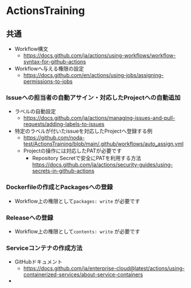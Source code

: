 # ActionsTraining
## 共通
- Workflow構文
  - https://docs.github.com/ja/actions/using-workflows/workflow-syntax-for-github-actions
- Workflowへ与える権限の設定
  - https://docs.github.com/en/actions/using-jobs/assigning-permissions-to-jobs
  
### Issueへの担当者の自動アサイン・対応したProjectへの自動追加
- ラベルの自動設定
  - https://docs.github.com/ja/actions/managing-issues-and-pull-requests/adding-labels-to-issues
- 特定のラベルが付いたissueを対応したProjectへ登録する例
  - https://github.com/noda-test/ActionsTraining/blob/main/.github/workflows/auto_assign.yml
  - Projectの操作には対応したPATが必要です
    - Repository Secretで安全にPATを利用する方法
      https://docs.github.com/ja/actions/security-guides/using-secrets-in-github-actions  

### Dockerfileの作成とPackagesへの登録
- Workflow上の権限として`packages: write` が必要です

### Releaseへの登録
- Workflow上の権限として`contents: write` が必要です

### Serviceコンテナの作成方法
- GitHubドキュメント
  - https://docs.github.com/ja/enterprise-cloud@latest/actions/using-containerized-services/about-service-containers
- 
### 
